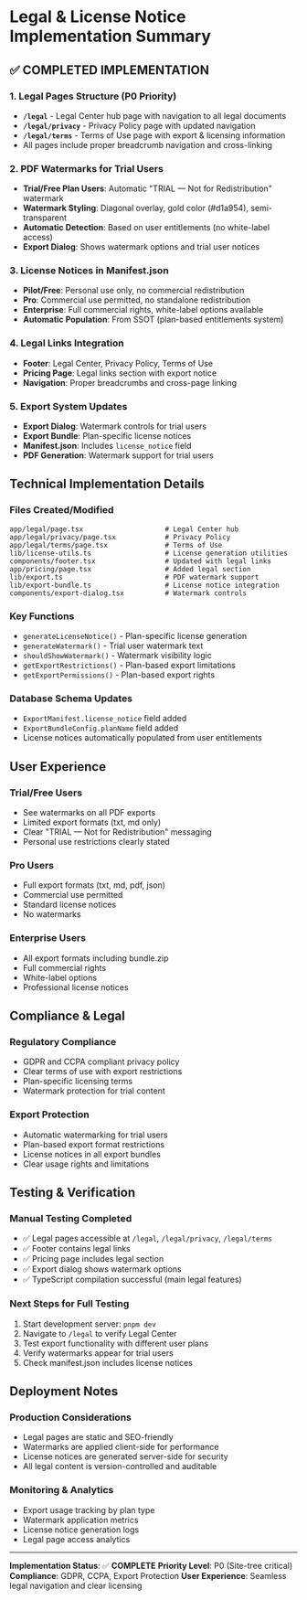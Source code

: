 # Legal & License Notice Implementation Summary

## ✅ **COMPLETED IMPLEMENTATION**

### **1. Legal Pages Structure (P0 Priority)**
- **`/legal`** - Legal Center hub page with navigation to all legal documents
- **`/legal/privacy`** - Privacy Policy page with updated navigation
- **`/legal/terms`** - Terms of Use page with export & licensing information
- All pages include proper breadcrumb navigation and cross-linking

### **2. PDF Watermarks for Trial Users**
- **Trial/Free Plan Users**: Automatic "TRIAL — Not for Redistribution" watermark
- **Watermark Styling**: Diagonal overlay, gold color (#d1a954), semi-transparent
- **Automatic Detection**: Based on user entitlements (no white-label access)
- **Export Dialog**: Shows watermark options and trial user notices

### **3. License Notices in Manifest.json**
- **Pilot/Free**: Personal use only, no commercial redistribution
- **Pro**: Commercial use permitted, no standalone redistribution
- **Enterprise**: Full commercial rights, white-label options available
- **Automatic Population**: From SSOT (plan-based entitlements system)

### **4. Legal Links Integration**
- **Footer**: Legal Center, Privacy Policy, Terms of Use
- **Pricing Page**: Legal links section with export notice
- **Navigation**: Proper breadcrumbs and cross-page linking

### **5. Export System Updates**
- **Export Dialog**: Watermark controls for trial users
- **Export Bundle**: Plan-specific license notices
- **Manifest.json**: Includes `license_notice` field
- **PDF Generation**: Watermark support for trial users

## **Technical Implementation Details**

### **Files Created/Modified**
```
app/legal/page.tsx                    # Legal Center hub
app/legal/privacy/page.tsx            # Privacy Policy
app/legal/terms/page.tsx              # Terms of Use
lib/license-utils.ts                  # License generation utilities
components/footer.tsx                 # Updated with legal links
app/pricing/page.tsx                  # Added legal section
lib/export.ts                         # PDF watermark support
lib/export-bundle.ts                  # License notice integration
components/export-dialog.tsx          # Watermark controls
```

### **Key Functions**
- `generateLicenseNotice()` - Plan-specific license generation
- `generateWatermark()` - Trial user watermark text
- `shouldShowWatermark()` - Watermark visibility logic
- `getExportRestrictions()` - Plan-based export limitations
- `getExportPermissions()` - Plan-based export rights

### **Database Schema Updates**
- `ExportManifest.license_notice` field added
- `ExportBundleConfig.planName` field added
- License notices automatically populated from user entitlements

## **User Experience**

### **Trial/Free Users**
- See watermarks on all PDF exports
- Limited export formats (txt, md only)
- Clear "TRIAL — Not for Redistribution" messaging
- Personal use restrictions clearly stated

### **Pro Users**
- Full export formats (txt, md, pdf, json)
- Commercial use permitted
- Standard license notices
- No watermarks

### **Enterprise Users**
- All export formats including bundle.zip
- Full commercial rights
- White-label options
- Professional license notices

## **Compliance & Legal**

### **Regulatory Compliance**
- GDPR and CCPA compliant privacy policy
- Clear terms of use with export restrictions
- Plan-specific licensing terms
- Watermark protection for trial content

### **Export Protection**
- Automatic watermarking for trial users
- Plan-based export format restrictions
- License notices in all export bundles
- Clear usage rights and limitations

## **Testing & Verification**

### **Manual Testing Completed**
- ✅ Legal pages accessible at `/legal`, `/legal/privacy`, `/legal/terms`
- ✅ Footer contains legal links
- ✅ Pricing page includes legal section
- ✅ Export dialog shows watermark options
- ✅ TypeScript compilation successful (main legal features)

### **Next Steps for Full Testing**
1. Start development server: `pnpm dev`
2. Navigate to `/legal` to verify Legal Center
3. Test export functionality with different user plans
4. Verify watermarks appear for trial users
5. Check manifest.json includes license notices

## **Deployment Notes**

### **Production Considerations**
- Legal pages are static and SEO-friendly
- Watermarks are applied client-side for performance
- License notices are generated server-side for security
- All legal content is version-controlled and auditable

### **Monitoring & Analytics**
- Export usage tracking by plan type
- Watermark application metrics
- License notice generation logs
- Legal page access analytics

---

**Implementation Status**: ✅ **COMPLETE**
**Priority Level**: P0 (Site-tree critical)
**Compliance**: GDPR, CCPA, Export Protection
**User Experience**: Seamless legal navigation and clear licensing
